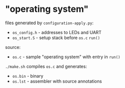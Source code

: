 # "operating system"

files generated by `configuration-apply.py`:
* `os_config.h` - addresses to LEDs and UART
* `os_start.S` - setup stack before `os.c` `run()`

source:
* `os.c` - sample "operating system" with entry in `run()`
  
`./make.sh` compiles `os.c` and generates:
* `os.bin` - binary
* `os.lst` - assembler with source annotations
